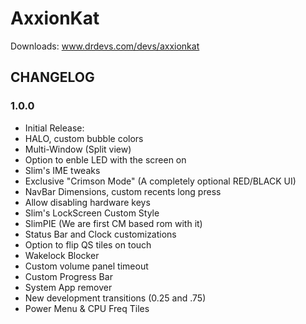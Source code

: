 AxxionKat
===============

Downloads: www.drdevs.com/devs/axxionkat

CHANGELOG 
---------

### 1.0.0
- Initial Release:
- HALO, custom bubble colors
- Multi-Window (Split view)
- Option to enble LED with the screen on
- Slim's IME tweaks
- Exclusive "Crimson Mode" (A completely optional RED/BLACK UI)
- NavBar Dimensions, custom recents long press
- Allow disabling hardware keys
- Slim's LockScreen Custom Style 
- SlimPIE (We are first CM based rom with it)
- Status Bar and Clock customizations
- Option to flip QS tiles on touch
- Wakelock Blocker
- Custom volume panel timeout 
- Custom Progress Bar
- System App remover
- New development transitions (0.25 and .75)
- Power Menu & CPU Freq Tiles
